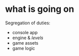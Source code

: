 # what is going on

Segregation of duties:
* console app
* engine & *levels*
* game assets 
* game logic
